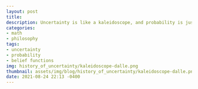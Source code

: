 ```yaml
---
layout: post
title:
description: Uncertainty is like a kaleidoscope, and probability is just one of its colors.
categories:
- math
- philosophy
tags:
- uncertainty
- probability
- belief functions
img: history_of_uncertainty/kaleidoscope-dalle.png
thumbnail: assets/img/blog/history_of_uncertainty/kaleidoscope-dalle.png
date: 2021-08-24 22:13 -0400
---
```


